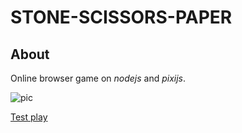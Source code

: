 
# STONE-SCISSORS-PAPER 

About
------------   
Online browser game on *nodejs* and *pixijs*.  
  
  
![pic](https://raw.githubusercontent.com/fire888/stone2/master/www/app/styles/screenshot.jpg)  


[Test play](http://stone.e2e4d7d5.ru)
